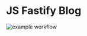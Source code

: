 # JS Fastify Blog

![example workflow](https://github.com/grozwalker/hexlet_homework_ci/actions/workflows/main.yml/badge.svg)
